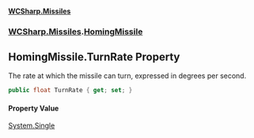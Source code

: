 #### [WCSharp.Missiles](README.md 'README')
### [WCSharp.Missiles](WCSharp.Missiles.md 'WCSharp.Missiles').[HomingMissile](WCSharp.Missiles.HomingMissile.md 'WCSharp.Missiles.HomingMissile')

## HomingMissile.TurnRate Property

The rate at which the missile can turn, expressed in degrees per second.

```csharp
public float TurnRate { get; set; }
```

#### Property Value
[System.Single](https://docs.microsoft.com/en-us/dotnet/api/System.Single 'System.Single')